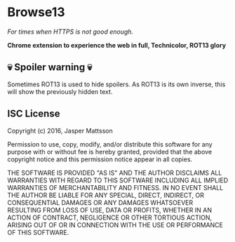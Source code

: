 Browse13
========
*For times when HTTPS is not good enough.*

**Chrome extension to experience the web in full, Technicolor, ROT13 glory**

:skull: Spoiler warning :skull:
-------------------------------
Sometimes ROT13 is used to hide spoilers. As ROT13 is its own inverse, this 
will show the previously hidden text.

ISC License
-----------

Copyright (c) 2016, Jasper Mattsson

Permission to use, copy, modify, and/or distribute this software for any purpose with or without fee is hereby granted, provided that the above copyright notice and this permission notice appear in all copies.

THE SOFTWARE IS PROVIDED "AS IS" AND THE AUTHOR DISCLAIMS ALL WARRANTIES WITH REGARD TO THIS SOFTWARE INCLUDING ALL IMPLIED WARRANTIES OF MERCHANTABILITY AND FITNESS. IN NO EVENT SHALL THE AUTHOR BE LIABLE FOR ANY SPECIAL, DIRECT, INDIRECT, OR CONSEQUENTIAL DAMAGES OR ANY DAMAGES WHATSOEVER RESULTING FROM LOSS OF USE, DATA OR PROFITS, WHETHER IN AN ACTION OF CONTRACT, NEGLIGENCE OR OTHER TORTIOUS ACTION, ARISING OUT OF OR IN CONNECTION WITH THE USE OR PERFORMANCE OF THIS SOFTWARE.

